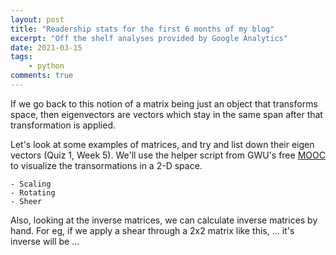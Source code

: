 ```yaml
---
layout: post
title: "Readership stats for the first 6 months of my blog"
excerpt: "Off the shelf analyses provided by Google Analytics"
date: 2021-03-15
tags:
    - python
comments: true
---
```




If we go back to this notion of a matrix being just an object that transforms space, then eigenvectors are vectors which stay in the same span after that transformation is applied.

Let's look at some examples of matrices, and try and list down their eigen vectors (Quiz 1, Week 5). We'll use the helper script from GWU's free [MOOC](https://openedx.seas.gwu.edu/courses/course-v1:GW+EngComp4+2019/about) to visualize the transormations in a 2-D space.

    - Scaling
    - Rotating
    - Sheer

Also, looking at the inverse matrices, we can calculate inverse matrices by hand. For eg, if we apply a shear through a 2x2 matrix like this, ...
it's inverse will be ...

